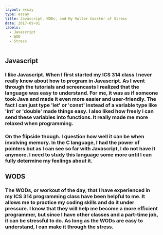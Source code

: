 ```yaml
---
layout: essay
type: essay
title: Javascript, WODs, and My Roller Coaster of Stress
date: 2017-09-01
labels:
  - Javascript
  - WOD
  - Stress
---
```

## Javascript 
### I like Javascript. When I first started my ICS 314 class I never really knew about how to program in Javascript. As I went through the tutorials and screencasts I realized that the language was easy to understand. For me, it was as if someone took Java and made it even more easier and user-friendly. The fact I can just type 'let' or 'const' instead of a variable type like 'int' or 'double' made things easy. I also liked how freely I can send these variables into functions. It really made me more relaxed when programming. 
### On the flipside though. I question how well it can be when involving memory. In the C language, I had the power of pointers but as I can see so far with Javascript, I do not have it anymore. I need to study this language some more until I can fully determine my feelings about it. 

## WODS
### The WODs, or workout of the day, that I have experienced in my ICS 314 programming class have been helpful to me. It allows me to practice my coding skills and do it under pressure. I know that they will help me become a more efficient programmer, but since I have other classes and a part-time job, it can be stressful to do. As long as the WODs are easy to understand, I can make it through the stress. 
